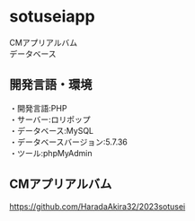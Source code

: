 # sotuseiapp
CMアプリアルバム<br>
データベース

## 開発言語・環境
・開発言語:PHP<br>
・サーバー:ロリポップ<br>
・データベース:MySQL<br>
・データベースバージョン:5.7.36<br>
・ツール:phpMyAdmin

## CMアプリアルバム
https://github.com/HaradaAkira32/2023sotusei


